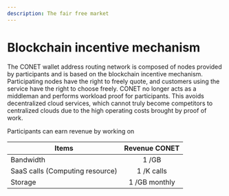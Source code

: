 ```yaml
---
description: The fair free market
---
```


# Blockchain incentive mechanism

The CONET wallet address routing network is composed of nodes provided by participants and is based on the blockchain incentive mechanism. Participating nodes have the right to freely quote, and customers using the service have the right to choose freely. CONET no longer acts as a middleman and performs workload proof for participants. This avoids decentralized cloud services, which cannot truly become competitors to centralized clouds due to the high operating costs brought by proof of work.

Participants can earn revenue by working on

| Items                           | Revenue CONET |
| ------------------------------- | :-----------: |
| Bandwidth                       |     1 /GB     |
| SaaS calls (Computing resource) |   1 /K calls  |
| Storage                         | 1 /GB monthly |
